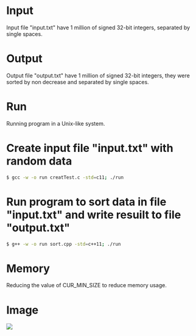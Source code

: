 # Input
Input file "input.txt" have 1 million of signed 32-bit integers, separated by single spaces.

# Output
Output file "output.txt" have 1 million of signed 32-bit integers, they were sorted by non decrease and separated by single spaces.

# Run
Running program in a Unix-like system.

# Create input file "input.txt" with random data
```bash
$ gcc -w -o run creatTest.c -std=c11; ./run
```

# Run program to sort data in file "input.txt" and write resuilt to file "output.txt"
```bash
$ g++ -w -o run sort.cpp -std=c++11; ./run
```
# Memory
Reducing the value of CUR\_MIN\_SIZE to reduce memory usage.

# Image
<img src="http://i.imgur.com/z6cwsA6.png?1">